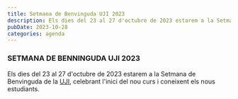```yaml
---
title: Setmana de Benvinguda UJI 2023
description: Els dies del 23 al 27 d'octubre de 2023 estarem a la Setmana de Benvinguda de la UJI, celebrant l'inici del nou curs i coneixent els nous estudiants.
pubDate: 2023-10-28
categories: agenda
---
```


### SETMANA DE BENNINGUDA UJI 2023

Els dies del 23 al 27 d'octubre de 2023 estarem a la Setmana de Benvinguda de la [UJI](https://www.google.es/maps/place/Universitat+Jaume+I/@39.9902105,-0.0511631,14z/data=!4m6!3m5!1s0xd5ffe0fca9b5147:0x1368bf53b3a7fb3f!8m2!3d39.9943481!4d-0.0702147!16zL20vMDg0dGNk?coh=164777&entry=tt&shorturl=1), celebrant l'inici del nou curs i coneixent els nous estudiants.
